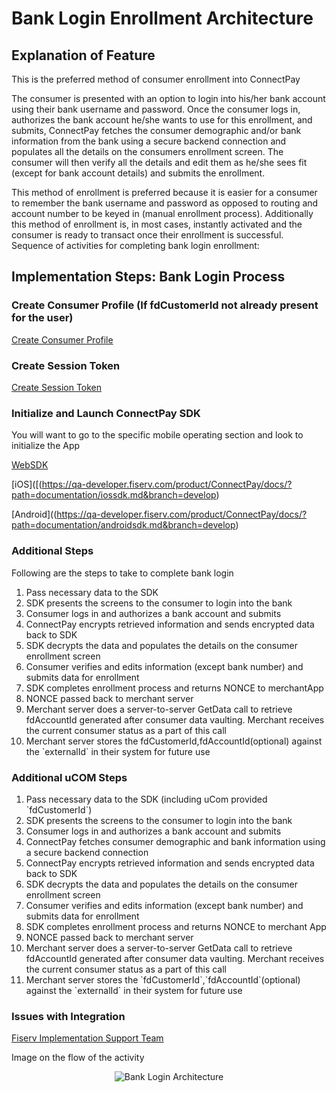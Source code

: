 # Bank Login Enrollment Architecture
## Explanation of Feature
This is the preferred method of consumer enrollment into ConnectPay
<!-- theme: danger 
>For uCom merchants, you will continue to Create Session Token as well as Initialize and launch ConnectPay SDK. However, you will want to follow the additional uCom steps section instead of additional steps:
-->
<p>
The consumer is presented with an option to login into his/her bank account using their bank username and password. Once the consumer logs in, authorizes the bank account he/she wants to use for this enrollment, and submits, ConnectPay fetches the consumer demographic and/or bank information from the bank using a secure backend connection and populates all the details on the consumers enrollment screen. The consumer will then verify all the details and edit them as he/she sees fit (except for bank account details) and submits the enrollment.
</p>
<p>
This method of enrollment is preferred because it is easier for a consumer to remember the bank username and password as opposed to routing and account number to be keyed in (manual enrollment process). Additionally this method of enrollment is, in most cases, instantly activated and the consumer is ready to transact once their enrollment is successful.
Sequence of activities for completing bank login enrollment:
</p>

## Implementation Steps: Bank Login Process
### Create Consumer Profile (If fdCustomerId not already present for the user) 
<p>

[Create Consumer Profile](https://qa-developer.fiserv.com/product/ConnectPay/docs/?path=./documentation/implementationguide.md&branch=develop)
</p>

### Create Session Token 
<p>

[Create Session Token](https://qa-developer.fiserv.com/product/ConnectPay/api/?type=post&path=/security/createsessiontoken&branch=develop&version=1.0.0)
</p>

### Initialize and Launch ConnectPay SDK 
You will want to go to the specific mobile operating section and look to initialize the App
<p>

[WebSDK](https://qa-developer.fiserv.com/product/ConnectPay/docs/?path=documentation/websdk.md&branch=develop)
</p>
<p>

[iOS]([(https://qa-developer.fiserv.com/product/ConnectPay/docs/?path=documentation/iossdk.md&branch=develop)
</p>
<p>

[Android]((https://qa-developer.fiserv.com/product/ConnectPay/docs/?path=documentation/androidsdk.md&branch=develop)
</p>

### Additional Steps
<p>Following are the steps to take to complete bank login</p>
<ol>
  <li>Pass necessary data to the SDK </li>
  <li>SDK presents the screens to the consumer to login into the bank </li>
  <li>Consumer logs in and authorizes a bank account and submits</li>
  <li>ConnectPay encrypts retrieved information and sends encrypted data back to SDK</li>
  <li>SDK decrypts the data and populates the details on the consumer enrollment screen</li>
  <li>Consumer verifies and edits information (except bank number) and submits data for enrollment</li>
  <li>SDK completes enrollment process and returns NONCE to merchantApp</li>
  <li>NONCE passed back to merchant server</li>
  <li>Merchant server does a server-to-server GetData call to retrieve fdAccountId generated after consumer data vaulting. Merchant receives the current consumer status as a part of this call</li>
  <li>Merchant server stores the fdCustomerId,fdAccountId(optional) against the `externalId` in their system for future use</li>
</ol>

### Additional uCOM Steps
<ol>
<li>Pass necessary data to the SDK (including uCom provided `fdCustomerId`)</li>
<li>SDK presents the screens to the consumer to login into the bank </li>
<li>Consumer logs in and authorizes a bank account and submits</li>
<li>ConnectPay fetches consumer demographic and bank information using a secure backend connection</li>
<li>ConnectPay encrypts retrieved information and sends encrypted data back to SDK</li>
<li>SDK decrypts the data and populates the details on the consumer enrollment screen</li>
<li>Consumer verifies and edits information (except bank number) and submits data for enrollment</li>
<li>SDK completes enrollment process and returns NONCE to merchant App</li>
<li>NONCE passed back to merchant server</li>
<li>Merchant server does a server-to-server GetData call to retrieve fdAccountId generated after consumer data vaulting. Merchant receives the current consumer status as a part of this call</li>
<li>Merchant server stores the `fdCustomerId`,`fdAccountId`(optional) against the `externalId` in their system for future use</li>
</ol>

### Issues with Integration
[Fiserv Implementation Support Team](mailto:DL-GBL-VASDelivery@fiserv.com)
<p>Image on the flow of the activity</p>
<center><img src="https://raw.githubusercontent.com/Fiserv/connect-pay/develop/assets/images/Online Bank Login Enrollment Architecture.png" alt="Bank Login Architecture" class="center"></center>

